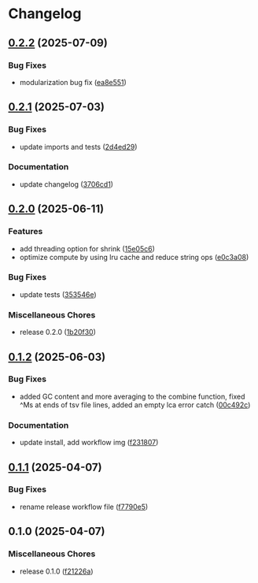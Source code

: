 # Changelog

## [0.2.2](https://github.com/bdesanctis/bamdam/compare/v0.2.1...v0.2.2) (2025-07-09)


### Bug Fixes

* modularization bug fix ([ea8e551](https://github.com/bdesanctis/bamdam/commit/ea8e5516bcbb9326c23381001c3e68cd07f5a9e9))

## [0.2.1](https://github.com/bdesanctis/bamdam/compare/v0.2.0...v0.2.1) (2025-07-03)


### Bug Fixes

* update imports and tests ([2d4ed29](https://github.com/bdesanctis/bamdam/commit/2d4ed299247211bbda4f90cc77e4173358a594c6))


### Documentation

* update changelog ([3706cd1](https://github.com/bdesanctis/bamdam/commit/3706cd170ea6a6d1a78cb7478e493a4f29de3c47))

## [0.2.0](https://github.com/bdesanctis/bamdam/compare/v0.1.2...v0.2.0) (2025-06-11)


### Features

* add threading option for shrink ([15e05c6](https://github.com/bdesanctis/bamdam/commit/15e05c6))
* optimize compute by using lru cache and reduce string ops ([e0c3a08](https://github.com/bdesanctis/bamdam/commit/e0c3a08))


### Bug Fixes

* update tests ([353546e](https://github.com/bdesanctis/bamdam/commit/353546e))


### Miscellaneous Chores

* release 0.2.0 ([1b20f30](https://github.com/bdesanctis/bamdam/commit/1b20f30f0d7c29bd4ba085851d96cbd9b7110897))

## [0.1.2](https://github.com/bdesanctis/bamdam/compare/v0.1.1...v0.1.2) (2025-06-03)


### Bug Fixes

* added GC content and more averaging to the combine function, fixed ^Ms at ends of tsv file lines, added an empty lca error catch ([00c492c](https://github.com/bdesanctis/bamdam/commit/00c492c844d3aa78e5f7552ab28334b03c9adc9d))


### Documentation

* update install, add workflow img ([f231807](https://github.com/bdesanctis/bamdam/commit/f231807ffedd807d1e4e619a21ef6843b14c3d93))

## [0.1.1](https://github.com/bdesanctis/bamdam/compare/v0.1.0...v0.1.1) (2025-04-07)


### Bug Fixes

* rename release workflow file ([f7790e5](https://github.com/bdesanctis/bamdam/commit/f7790e565bba3940f6fc3d6834685bf4b87a3273))

## 0.1.0 (2025-04-07)


### Miscellaneous Chores

* release 0.1.0 ([f21226a](https://github.com/bdesanctis/bamdam/commit/f21226a36e5aa53ac349a701994ab2002f64abd8))
